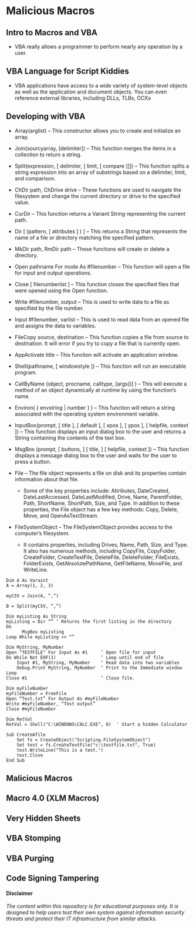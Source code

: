 # Malicious Macros

## Intro to Macros and VBA

- VBA really allows a programmer to perform nearly any operation by a user.

## VBA Language for Script Kiddies

- VBA applications have access to a wide variety of system-level objects as well as the application and document objects. You can even reference external libraries, including DLLs, TLBs, OCXs

## Developing with VBA

- Array(arglist) – This constructor allows you to create and initialize an array. 

- Join(sourcyarray, [delimiter]) – This function merges the items in a collection to return a string.

- Split(expression, [ delimiter, [ limit, [ compare ]]]) – This function splits a string expression into an array of substrings based on a delimiter, limit, and comparison.

- ChDir path, ChDrive drive – These functions are used to navigate the filesystem and change the current directory or drive to the specified value.

- CurDir – This function returns a Variant String representing the current path.

- Dir [ (pattern, [ attributes ] ) ] – This returns a String that represents the name of a file or directory matching the specified pattern.

- MkDir path, RmDir path – These functions will create or delete a directory.

- Open pathname For mode As #filenumber – This function will open a file for input and output operations.

- Close [ filenumberlist ] – This function closes the specified files that were opened using the Open function.

- Write #filenumber, output – This is used to write data to a file as specified by the file number.

- Input #filenumber, varlist – This is used to read data from an opened file and assigns the data to variables.

- FileCopy source, destination – This function copies a file from source to destination. It will error if you try to copy a file that is currently open.

- AppActivate title – This function will activate an application window.

- Shell(pathname, [ windowstyle ]) – This function will run an executable program. 

- CallByName (object, procname, calltype, [args()] ) – This will execute a method of an object dynamically at runtime by using the function’s name.

- Environ( { envstring | number } ) – This function will return a string associated with the operating system environment variable.

- InputBox(prompt, [ title ], [ default ], [ xpos ], [ ypos ], [ helpfile, context ]) – This function displays an input dialog box to the user and returns a String containing the contents of the text box.

- MsgBox (prompt, [ buttons, ] [ title, ] [ helpfile, context ]) – This function displays a message dialog box to the user and waits for the user to press a button. 

- File – The file object represents a file on disk and its properties contain information about that file.
	- Some of the key properties include: Attributes, DateCreated, DateLastAccessed, DateLastModified, Drive, Name, ParentFolder, Path, ShortName, ShortPath, Size, and Type. In addition to these properties, the File object has a few key methods: Copy, Delete, Move, and OpenAsTextStream.

- FileSystemObject – The FileSystemObject provides access to the computer’s filesystem.
	- It contains properties, including Drives, Name, Path, Size, and Type. It also has numerous methods, including CopyFile, CopyFolder, CreateFolder, CreateTextFile, DeleteFile, DeleteFolder, FileExists, FolderExists, GetAbsolutePathName, GetFileName, MoveFile, and WriteLine.


```
Dim A As Varaint
A = Array(1, 2, 3)
```

```
myCSV = Join(A, “,”)
```

```
B = Split(myCSV, “,”)
```

```
Dim myListing As String
myListing = Dir “” ‘ Returns the first listing in the directory
Do
      MsgBox myListing
Loop While myListing <> “”
```

```
Dim MyString, MyNumber
Open "TESTFILE" For Input As #1     ‘ Open file for input
Do While Not EOF(1)                 ‘ Loop until end of file
    Input #1, MyString, MyNumber    ‘ Read data into two variables
    Debug.Print MyString, MyNumber  ‘ Print to the Immediate window
Loop
Close #1                            ‘ Close file.
```

```
Dim myFileNumber
myFileNumber = FreeFile
Open “Test.txt” For Output As #myFileNumber
Write #myFileNumber, “Test output”
Close #myFileNumber
```

```
Dim RetVal
RetVal = Shell("C:\WINDOWS\CALC.EXE", 0)  ' Start a hidden Calculator
```

```
Sub CreateAfile
    Set fs = CreateObject("Scripting.FileSystemObject")
    Set test = fs.CreateTextFile("c:\testfile.txt", True)
    test.WriteLine("This is a test.")
    test.Close
End Sub
```

## Malicious Macros

## Macro 4.0 (XLM Macros)

## Very Hidden Sheets

## VBA Stomping

## VBA Purging

## Code Signing Tampering

#### Disclaimer
*The content within this repository is for educational purposes only. It is designed to help users test their own system against information security threats and protect their IT infrastructure from similar attacks.*
